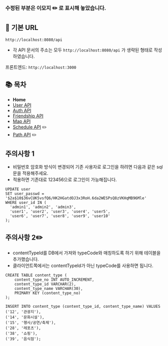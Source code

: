 ### 수정된 부분은 이모지 ✏️ 로 표시해 놓았습니다.

## 🚀 기본 URL

`http://localhost:8080/api`
- 각 API 문서의 주소는 모두 `http://localhost:8080/api` 가 생략된 형태로 작성하였습니다.

프론트엔드: `http://localhost:3000`

## 📚 목차
- **Home**
- [User API](docs/UserAPI.md)
- [Auth API](docs/AuthAPI.md)
- [Friendship API](docs/FriendshipAPI.md)
- [Map API](docs/MapAPI.md)
- [Schedule API](docs/ScheduleAPI.md) ✏️
- [Path API](docs/PathAPI.md) ✏️

## 주의사항 1
- 비밀번호 암호화 방식이 변경되어 기존 사용자로 로그인을 하려면 다음과 같은 sql문을 적용해주세요.
- 적용하면 기존대로 123456으로 로그인이 가능해집니다.
```mysql
UPDATE user
SET user_passwd = '$2a$10$36vCUK5vsfQ6/HK2HGatdOJ3x3RoH.6da2WESPsQ8zVKHqMB96Mle'
WHERE user_id IN (
  'admin1', 'admin2', 'admin3',
  'user1', 'user2', 'user3', 'user4', 'user5',
  'user6', 'user7', 'user8', 'user9', 'user10'
);
```

## 주의사항 2✏️
- contentTypeId를 DB에서 가져와 typeCode와 매칭하도록 하기 위해 테이블을 추가했습니다.
- 클라이언트쪽에서는 contentTypeId가 아닌 typeCode를 사용하면 됩니다.
```mysql
CREATE TABLE content_type (
    content_type_no INT AUTO_INCREMENT,
    content_type_id VARCHAR(2),
    content_type_name VARCHAR(30),
    PRIMARY KEY (content_type_no)
);

INSERT INTO content_type (content_type_id, content_type_name) VALUES
('12', '관광지'),
('14', '문화시설'),
('15', '행사/공연/축제'),
('28', '레포츠'),
('38', '쇼핑'),
('39', '음식점');
```
